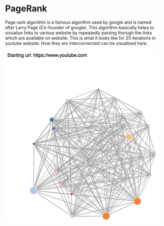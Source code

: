 # PageRank
Page rank algorithm is a famous algorithm used by google and is named after Larry Page (Co-founder of google). This algorithm basically helps to visualise links to various website by repeatedly parsing thorugh the links which are available on website. This is what it looks like for 25 iterations in youtube website. How they are interconnected can be visualised here.

![Youtupe visualisation](blob_serve.png)
